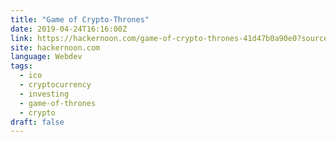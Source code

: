 ```yaml
---
title: "Game of Crypto-Thrones"
date: 2019-04-24T16:16:00Z
link: https://hackernoon.com/game-of-crypto-thrones-41d47b0a90e0?source=rss----3a8144eabfe3---4
site: hackernoon.com
language: Webdev
tags:
  - ico
  - cryptocurrency
  - investing
  - game-of-thrones
  - crypto
draft: false
---
```

